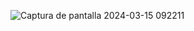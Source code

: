 ![Captura de pantalla 2024-03-15 092211](https://github.com/arieladasme/evaluacion_python/assets/8727808/e83eb0cb-74c6-4af7-aea1-c57db0ec78cd)
